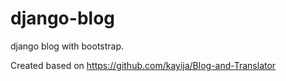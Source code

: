 # django-blog

django blog with bootstrap. 

Created based on https://github.com/kayija/Blog-and-Translator
